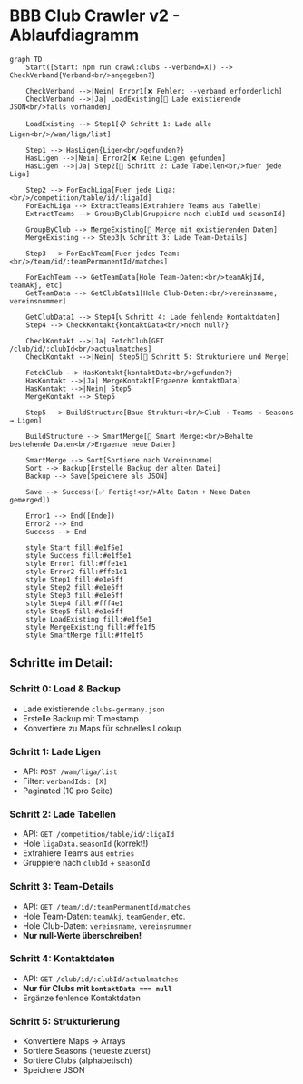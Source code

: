 # BBB Club Crawler v2 - Ablaufdiagramm

```mermaid
graph TD
    Start([Start: npm run crawl:clubs --verband=X]) --> CheckVerband{Verband<br/>angegeben?}
    
    CheckVerband -->|Nein| Error1[❌ Fehler: --verband erforderlich]
    CheckVerband -->|Ja| LoadExisting[📂 Lade existierende JSON<br/>falls vorhanden]
    
    LoadExisting --> Step1[📋 Schritt 1: Lade alle Ligen<br/>/wam/liga/list]
    
    Step1 --> HasLigen{Ligen<br/>gefunden?}
    HasLigen -->|Nein| Error2[❌ Keine Ligen gefunden]
    HasLigen -->|Ja| Step2[🏀 Schritt 2: Lade Tabellen<br/>fuer jede Liga]
    
    Step2 --> ForEachLiga[Fuer jede Liga:<br/>/competition/table/id/:ligaId]
    ForEachLiga --> ExtractTeams[Extrahiere Teams aus Tabelle]
    ExtractTeams --> GroupByClub[Gruppiere nach clubId und seasonId]
    
    GroupByClub --> MergeExisting[🔄 Merge mit existierenden Daten]
    MergeExisting --> Step3[📞 Schritt 3: Lade Team-Details]
    
    Step3 --> ForEachTeam[Fuer jedes Team:<br/>/team/id/:teamPermanentId/matches]
    
    ForEachTeam --> GetTeamData[Hole Team-Daten:<br/>teamAkjId, teamAkj, etc]
    GetTeamData --> GetClubData1[Hole Club-Daten:<br/>vereinsname, vereinsnummer]
    
    GetClubData1 --> Step4[📞 Schritt 4: Lade fehlende Kontaktdaten]
    Step4 --> CheckKontakt{kontaktData<br/>noch null?}
    
    CheckKontakt -->|Ja| FetchClub[GET /club/id/:clubId<br/>actualmatches]
    CheckKontakt -->|Nein| Step5[💾 Schritt 5: Strukturiere und Merge]
    
    FetchClub --> HasKontakt{kontaktData<br/>gefunden?}
    HasKontakt -->|Ja| MergeKontakt[Ergaenze kontaktData]
    HasKontakt -->|Nein| Step5
    MergeKontakt --> Step5
    
    Step5 --> BuildStructure[Baue Struktur:<br/>Club → Teams → Seasons → Ligen]
    
    BuildStructure --> SmartMerge[🔄 Smart Merge:<br/>Behalte bestehende Daten<br/>Ergaenze neue Daten]
    
    SmartMerge --> Sort[Sortiere nach Vereinsname]
    Sort --> Backup[Erstelle Backup der alten Datei]
    Backup --> Save[Speichere als JSON]
    
    Save --> Success([✅ Fertig!<br/>Alte Daten + Neue Daten gemerged])
    
    Error1 --> End([Ende])
    Error2 --> End
    Success --> End
    
    style Start fill:#e1f5e1
    style Success fill:#e1f5e1
    style Error1 fill:#ffe1e1
    style Error2 fill:#ffe1e1
    style Step1 fill:#e1e5ff
    style Step2 fill:#e1e5ff
    style Step3 fill:#e1e5ff
    style Step4 fill:#fff4e1
    style Step5 fill:#e1e5ff
    style LoadExisting fill:#e1f5e1
    style MergeExisting fill:#ffe1f5
    style SmartMerge fill:#ffe1f5
```

## Schritte im Detail:

### Schritt 0: Load & Backup
- Lade existierende `clubs-germany.json`
- Erstelle Backup mit Timestamp
- Konvertiere zu Maps für schnelles Lookup

### Schritt 1: Lade Ligen
- API: `POST /wam/liga/list`
- Filter: `verbandIds: [X]`
- Paginated (10 pro Seite)

### Schritt 2: Lade Tabellen
- API: `GET /competition/table/id/:ligaId`
- Hole `ligaData.seasonId` (korrekt!)
- Extrahiere Teams aus `entries`
- Gruppiere nach `clubId` + `seasonId`

### Schritt 3: Team-Details
- API: `GET /team/id/:teamPermanentId/matches`
- Hole Team-Daten: `teamAkj`, `teamGender`, etc.
- Hole Club-Daten: `vereinsname`, `vereinsnummer`
- **Nur null-Werte überschreiben!**

### Schritt 4: Kontaktdaten
- API: `GET /club/id/:clubId/actualmatches`
- **Nur für Clubs mit `kontaktData === null`**
- Ergänze fehlende Kontaktdaten

### Schritt 5: Strukturierung
- Konvertiere Maps → Arrays
- Sortiere Seasons (neueste zuerst)
- Sortiere Clubs (alphabetisch)
- Speichere JSON

